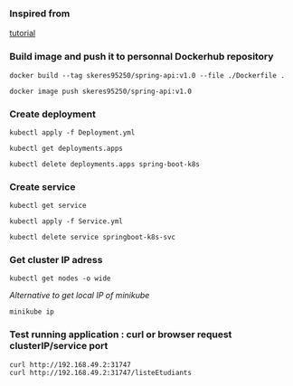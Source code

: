 
### Inspired from
[tutorial](https://medium.com/@javatechie/kubernetes-tutorial-run-deploy-spring-boot-application-in-k8s-cluster-using-yaml-configuration-3b079154d232)  

### Build image and push it to personnal Dockerhub repository

```
docker build --tag skeres95250/spring-api:v1.0 --file ./Dockerfile .
```

```
docker image push skeres95250/spring-api:v1.0
```

### Create deployment

```
kubectl apply -f Deployment.yml
```

```
kubectl get deployments.apps
```

```
kubectl delete deployments.apps spring-boot-k8s
```

### Create service

```
kubectl get service
``` 

```
kubectl apply -f Service.yml
```

```
kubectl delete service springboot-k8s-svc
```

### Get cluster IP adress

```
kubectl get nodes -o wide
```

*Alternative to get local IP of minikube*      
```
minikube ip
```

### Test running application : curl or browser request clusterIP/service port
`curl http://192.168.49.2:31747`  
`curl http://192.168.49.2:31747/listeEtudiants`  


